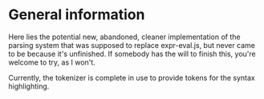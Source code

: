 # General information

Here lies the potential new, abandoned, cleaner implementation of the parsing system that was supposed to replace expr-eval.js, but never came to be because it's unfinished. If somebody has the will to finish this, you're welcome to try, as I won't.

Currently, the tokenizer is complete in use to provide tokens for the syntax highlighting.
